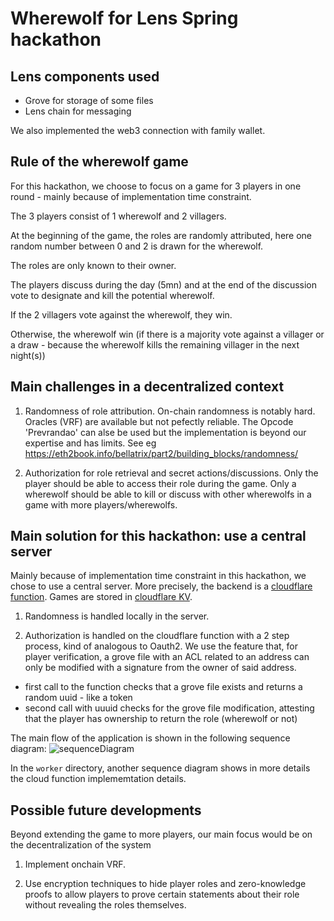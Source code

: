 # Wherewolf for Lens Spring hackathon

## Lens components used
- Grove for storage of some files
- Lens chain for messaging

We also implemented the web3 connection with family wallet.

## Rule of the wherewolf game
For this hackathon, we choose to focus on a game for 3 players in one round - mainly because of implementation time constraint.

The 3 players consist of 1 wherewolf and 2 villagers.

At the beginning of the game, the roles are randomly attributed, here one random number between 0 and 2 is drawn for the wherewolf.

The roles are only known to their owner.

The players discuss during the day (5mn) and at the end of the discussion vote to designate and kill the potential wherewolf.

If the 2 villagers vote against the wherewolf, they win.

Otherwise, the wherewolf win (if there is a majority vote against a villager or a draw - because the wherewolf kills the remaining villager in the next night(s))

## Main challenges in a decentralized context
1. Randomness of role attribution. On-chain randomness is notably hard. Oracles (VRF) are available but not pefectly reliable.
The Opcode 'Prevrandao' can alse be used but the implementation is beyond our expertise and has limits. See eg https://eth2book.info/bellatrix/part2/building_blocks/randomness/

2. Authorization for role retrieval and secret actions/discussions.
Only the player should be able to access their role during the game.
Only a wherewolf should be able to kill or discuss with other wherewolfs in a game with more players/wherewolfs.

## Main solution for this hackathon: use a central server
Mainly because of implementation time constraint in this hackathon, we chose to use a central server.
More precisely, the backend is a [cloudflare function](https://developers.cloudflare.com/pages/functions/). Games are stored in [cloudflare KV](https://developers.cloudflare.com/kv/).
1. Randomness is handled locally in the server.

2. Authorization is handled on the cloudflare function with a 2 step process, kind of analogous to Oauth2.
We use the feature that, for player verification, a grove file with an ACL related to an address can only be modified with a signature from the owner of said address.
- first call to the function checks that a grove file exists and returns a random uuid - like a token
- second call with uuuid checks for the grove file modification, attesting that the player has ownership to return the role (wherewolf or not)

The main flow of the application is shown in the following sequence diagram:
![sequenceDiagram](https://github.com/user-attachments/assets/10710d84-baa3-4b7d-8a91-1237d489d5ac)

In the `worker` directory, another sequence diagram shows in more details the cloud function implememtation details.

## Possible future developments
Beyond extending the game to more players, our main focus would be on the decentralization of the system
1. Implement onchain VRF.

2. Use encryption techniques to hide player roles and
zero-knowledge proofs to allow players to prove certain statements about their role without revealing the roles themselves.

